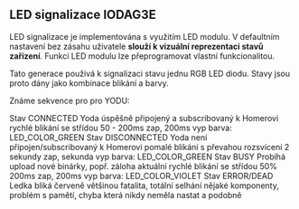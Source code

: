 ## LED signalizace IODAG3E 

LED signalizace je implementována s využitím LED modulu. V defaultním nastavení bez zásahu uživatele **slouží k vizuální reprezentaci stavů zařízení**. Funkci LED modulu lze přeprogramovat vlastní funkcionalitou.

Tato generace použivá k signalizaci stavu jednu RGB LED diodu. Stavy jsou proto dány jako kombinace blikání a barvy.

Známe sekvence pro pro YODU:

Stav CONNECTED
Yoda úspěšně připojený a subscribovaný k Homerovi
rychlé blikání se střídou 50 - 200ms zap, 200ms vyp
barva: LED_COLOR_GREEN
Stav DISCONNECTED
Yoda není připojen/subscribovaný k Homerovi
pomalé blikání s převahou rozsvícení 2 sekundy zap, sekunda vyp
barva: LED_COLOR_GREEN
Stav BUSY
Probíhá upload nové binárky, popř. záloha aktuální
rychlé blikání se střídou 50% 200ms zap, 200ms vyp
barva: LED_COLOR_VIOLET
Stav ERROR/DEAD
Ledka bliká červeně
většinou fatalita, totální selhání nějaké komponenty, problém s pamětí, chyba která nikdy neměla nastat a podobně